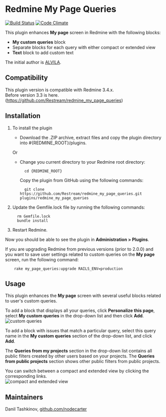 # Redmine My Page Queries

[![Build Status](https://travis-ci.org/minoru-nagasawa/redmine_my_page_queries.svg?branch=master)](https://travis-ci.org/minoru-nagasawa/redmine_my_page_queries)
[![Code Climate](https://codeclimate.com/github/minoru-nagasawa/redmine_my_page_queries.png)](https://codeclimate.com/github/minoru-nagasawa/redmine_my_page_queries)

This plugin enhances **My page** screen in Redmine with the following blocks:

* **My custom queries** block
* Separate blocks for each query with either compact or extended view
* **Text** block to add custom text

The initial author is [ALVILA](https://github.com/alvila/redmine_my_page_queries).

## Compatibility

This plugin version is compatible with Redmine 3.4.x.  
Before version 3.3 is here. (https://github.com/Restream/redmine_my_page_queries)

## Installation


1. To install the plugin
    * Download the .ZIP archive, extract files and copy the plugin directory into #{REDMINE_ROOT}/plugins.
    
    Or

    * Change you current directory to your Redmine root directory:  

            cd {REDMINE_ROOT}
            
      Copy the plugin from GitHub using the following commands:
      
            git clone https://github.com/Restream/redmine_my_page_queries.git plugins/redmine_my_page_queries           
      
2. Update the Gemfile.lock file by running the following commands:  

         rm Gemfile.lock  
         bundle install 

3. Restart Redmine.

Now you should be able to see the plugin in **Administration > Plugins**.

If you are upgrading Redmine from previous versions (prior to 2.0.0) and you want to save user settings related to custom queries on the **My page** screen, run the following command:

        rake my_page_queries:upgrade RAILS_ENV=production

## Usage

This plugin enhances the **My page** screen with several useful blocks related to user's custom queries. 

To add a block that displays all your queries, click **Personalize this page**, select **My custom queries** in the drop-down list and then click **Add**.  
![custom queries](doc/my_page_queries_1.png)

To add a block with issues that match a particular query, select this query name in the **My custom queries** section of the drop-down list, and click **Add**.

The **Queries from my projects** section in the drop-down list contains all public filters created by other users based on your projects. The **Queries from public projects** section shows other public filters from public projects.

You can switch between a compact and extended view by clicking the corresponding links.  
![compact and extended view](doc/my_page_queries_2.png)

## Maintainers

Danil Tashkinov, [github.com/nodecarter](https://github.com/nodecarter)
